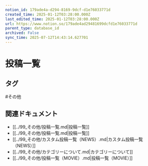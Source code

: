 ```yaml
---
notion_id: 179ade4a-d294-8169-9dcf-d1e76033771d
created_time: 2025-01-12T03:28:00.000Z
last_edited_time: 2025-01-12T03:28:00.000Z
url: https://www.notion.so/179ade4ad29481699dcfd1e76033771d
parent_type: database_id
archived: False
sync_time: 2025-07-12T14:43:14.627701
---
```


# 投稿一覧



## タグ

#その他 

## 関連ドキュメント

- [[../99_その他/投稿一覧.md|投稿一覧]]
- [[../99_その他/投稿一覧.md|投稿一覧]]
- [[../99_その他/カスタム投稿一覧（NEWS）.md|カスタム投稿一覧（NEWS）]]
- [[../99_その他/カテゴリーについて.md|カテゴリーについて]]
- [[../99_その他/投稿一覧（MOVIE）.md|投稿一覧（MOVIE）]]
